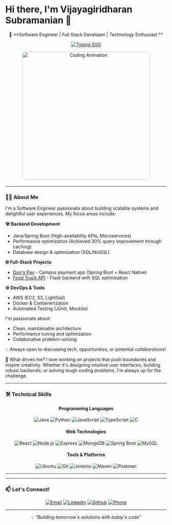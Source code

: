 # Hi there, I'm Vijayagiridharan Subramanian 👋

<div align="center">

🚀 **Software Engineer | Full Stack Developer | Technology Enthusiast **

[![Typing SVG](https://readme-typing-svg.herokuapp.com?font=Fira+Code&pause=1000&color=2196F3&center=true&vCenter=true&width=435&lines=MS+CS+at+Purdue+University;Full+Stack+Developer;Software+Engineer)](https://git.io/typing-svg)

<div align="center" style="margin-bottom: 20px;">
  <img src="https://media.giphy.com/media/Y4ak9Ki2GZCbJxAnJD/giphy.gif" alt="Coding Animation" width="400px" style="display: block; margin: auto; border-radius: 10px;"/>
</div>
</div>

---

### 👨‍💻 About Me

I'm a Software Engineer passionate about building scalable systems and delightful user experiences. My focus areas include:

**🛠️ Backend Development**  
- Java/Spring Boot (High-availability APIs, Microservices)
- Performance optimization (Achieved 30% query improvement through caching)
- Database design & optimization (SQL/NoSQL)

**🌐 Full-Stack Projects**  
- [Don's Pay](https://github.com/Vijayagiridharan/Don-s-Pay) - Campus payment app (Spring Boot + React Native)
- [Food Truck API](https://github.com/Vijayagiridharan/Food-Truck-Application-API-) - Flask backend with SQL optimization

**⚙️ DevOps & Tools**  
- AWS (EC2, S3, LightSail)
- Docker & Containerization
- Automated Testing (JUnit, Mockito)

I'm passionate about:
- Clean, maintainable architecture
- Performance tuning and optimization
- Collaborative problem-solving

💡 Always open to discussing tech, opportunities, or potential collaborations!

🌟 What drives me?
I love working on projects that push boundaries and inspire creativity. Whether it's designing intuitive user interfaces, building robust backends, or solving tough coding problems, I'm always up for the challenge.


---


### 🛠️ Technical Skills

<div align="center">

#### Programming Languages
![Java](https://img.shields.io/badge/Java-007396?style=for-the-badge&logo=java&logoColor=white)
![Python](https://img.shields.io/badge/Python-3776AB?style=for-the-badge&logo=python&logoColor=white)
![JavaScript](https://img.shields.io/badge/JavaScript-F7DF1E?style=for-the-badge&logo=javascript&logoColor=black)
![TypeScript](https://img.shields.io/badge/TypeScript-3178C6?style=for-the-badge&logo=typescript&logoColor=white)
![C](https://img.shields.io/badge/C-A8B9CC?style=for-the-badge&logo=c&logoColor=black)

#### Web Technologies
![React](https://img.shields.io/badge/React-61DAFB?style=for-the-badge&logo=react&logoColor=black)
![Node.js](https://img.shields.io/badge/Node.js-339933?style=for-the-badge&logo=node.js&logoColor=white)
![Express](https://img.shields.io/badge/Express-000000?style=for-the-badge&logo=express&logoColor=white)
![MongoDB](https://img.shields.io/badge/MongoDB-47A248?style=for-the-badge&logo=mongodb&logoColor=white)
![Spring Boot](https://img.shields.io/badge/Spring%20Boot-6DB33F?style=for-the-badge&logo=spring-boot&logoColor=white)
![MySQL](https://img.shields.io/badge/MySQL-4479A1?style=for-the-badge&logo=mysql&logoColor=white)

#### Tools & Platforms
![Ubuntu](https://img.shields.io/badge/Ubuntu-E95420?style=for-the-badge&logo=ubuntu&logoColor=white)
![Git](https://img.shields.io/badge/Git-F05032?style=for-the-badge&logo=git&logoColor=white)
![Jenkins](https://img.shields.io/badge/Jenkins-D24939?style=for-the-badge&logo=jenkins&logoColor=white)
![Maven](https://img.shields.io/badge/Maven-C71A36?style=for-the-badge&logo=apache-maven&logoColor=white)
![Postman](https://img.shields.io/badge/Postman-FF6C37?style=for-the-badge&logo=postman&logoColor=white)

</div>


---


---

### 📫 Let's Connect!

<div align="center">

[![Email](https://img.shields.io/badge/Email-D14836?style=for-the-badge&logo=gmail&logoColor=white)](mailto:vvijayagiridharan@gmail.com)
[![LinkedIn](https://img.shields.io/badge/LinkedIn-0077B5?style=for-the-badge&logo=linkedin&logoColor=white)](https://www.linkedin.com/in/vijayagiridharan-subramanian-62227518b/)
[![GitHub](https://img.shields.io/badge/GitHub-100000?style=for-the-badge&logo=github&logoColor=white)](https://github.com/Vijayagiridharan)
[![Phone](https://img.shields.io/badge/Phone-260--804--2802-green?style=for-the-badge&logo=phone&logoColor=white)](tel:+12608042802)

</div>

---

<div align="center">
  
💡 *"Building tomorrow's solutions with today's code"*

</div>
